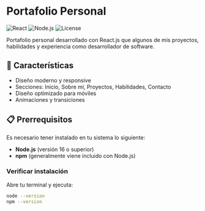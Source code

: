 # Portafolio Personal

![React](https://img.shields.io/badge/React-18.2.0-blue)
![Node.js](https://img.shields.io/badge/Node.js-16+-green)
![License](https://img.shields.io/badge/License-MIT-yellow)

Portafolio personal desarrollado con React.js que algunos de mis proyectos, habilidades y experiencia como desarrollador de software.

## 🚀 Características

- Diseño moderno y responsive
- Secciones: Inicio, Sobre mí, Proyectos, Habilidades, Contacto
- Diseño optimizado para móviles
- Animaciones y transiciones

## 📋 Prerrequisitos

Es necesario tener instalado en tu sistema lo siguiente:

- **Node.js** (versión 16 o superior)
- **npm** (generalmente viene incluido con Node.js)

### Verificar instalación

Abre tu terminal y ejecuta:

```bash
node --version
npm --version